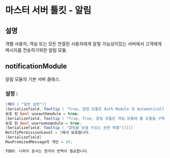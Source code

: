 # 마스터 서버 툴킷 - 알림

## 설명
개별 사용자, 객실 또는 모든 연결된 사용자에게 알릴 가능성이있는 서버에서 고객에게 메시지를 전송하기위한 알림 모듈.

## notificationModule

알림 모듈의 기본 서버 클래스.

### 설정 :
````csharp
[헤더 ( "일반 설정")]
[Serializefield, Tooltip ( "True, 알림 모듈은 Auth Module 및 Automatically Setup Recepent가 로그인 할 때 구독합니다"]]
보호 된 bool useauthmodule = true;
[Serializefield, Tooltip ( "True, True, 알림 모듈은 객실 모듈에 룸 모듈을 구독하여 룸 플레이어에게 알림을 보냅니다"]].
보호 된 bool useroomsmodule = true;
[Serializefield, Tooltip ( "알림을 보낼 수있는 권한 레벨")]]]]
NotifyPermissionLevel = 1에서 보호됩니다.
[Serializefield]
MaxPromizedMessage의 개인 = 10;

TODO: 나머지 문서는 한국어 번역이 필요합니다.
